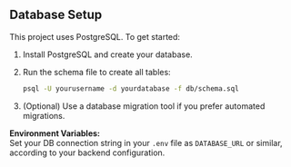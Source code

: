 ## Database Setup

This project uses PostgreSQL. To get started:

1. Install PostgreSQL and create your database.
2. Run the schema file to create all tables:

   ```bash
   psql -U yourusername -d yourdatabase -f db/schema.sql
   ```

3. (Optional) Use a database migration tool if you prefer automated migrations.

**Environment Variables:**  
Set your DB connection string in your `.env` file as `DATABASE_URL` or similar, according to your backend configuration.
